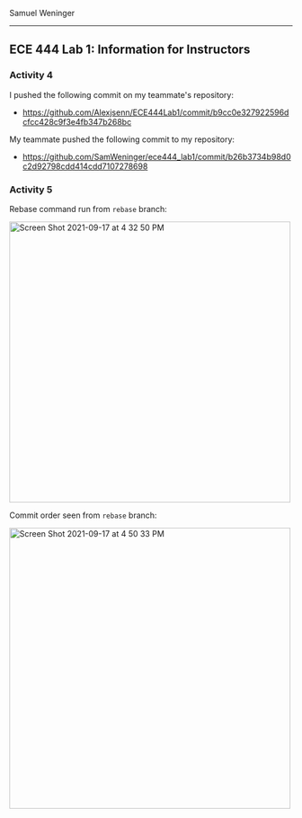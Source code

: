 Samuel Weninger

****

## ECE 444 Lab 1: Information for Instructors

### Activity 4

I pushed the following commit on my teammate's repository:
* https://github.com/Alexjsenn/ECE444Lab1/commit/b9cc0e327922596dcfcc428c9f3e4fb347b268bc

My teammate pushed the following commit to my repository:
* https://github.com/SamWeninger/ece444_lab1/commit/b26b3734b98d0c2d92798cdd414cdd7107278698

### Activity 5

Rebase command run from `rebase` branch:

<img width="500" alt="Screen Shot 2021-09-17 at 4 32 50 PM" src="https://user-images.githubusercontent.com/47255138/133852249-41b218ba-b428-4d5e-a953-406f4922df5e.png">

<!-- ![Screen Shot 2021-09-17 at 4 32 50 PM](https://user-images.githubusercontent.com/47255138/133852249-41b218ba-b428-4d5e-a953-406f4922df5e.png)
 -->
Commit order seen from `rebase` branch:

<img width="500" alt="Screen Shot 2021-09-17 at 4 50 33 PM" src="https://user-images.githubusercontent.com/47255138/133852309-51d06508-082d-4d21-bb67-291a4f6dea2d.png">

<!-- ![Screen Shot 2021-09-17 at 4 50 33 PM](https://user-images.githubusercontent.com/47255138/133852309-51d06508-082d-4d21-bb67-291a4f6dea2d.png) -->
